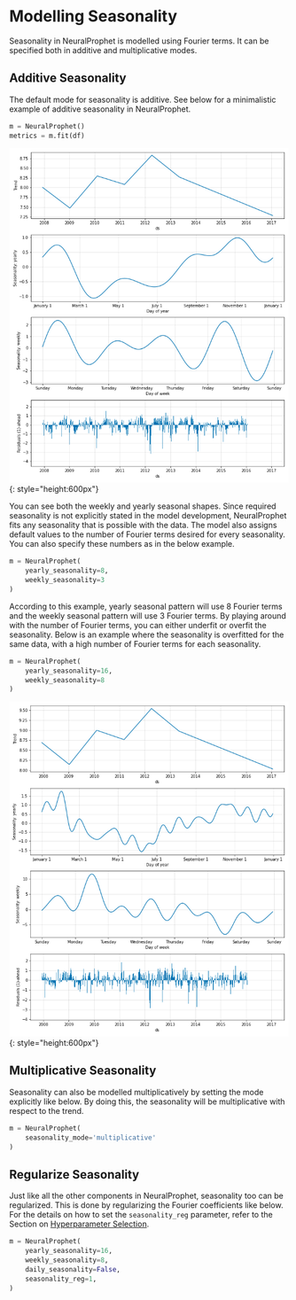 # Modelling Seasonality

Seasonality in NeuralProphet is modelled using Fourier terms. It can be specified both in additive
and multiplicative modes.

## Additive Seasonality
The default mode for seasonality is additive. See below for a minimalistic example of additive seasonality
in NeuralProphet.

```python
m = NeuralProphet()
metrics = m.fit(df)
```

![plot-comp-1](../images/plot_comp_seasonality_1.png){: style="height:600px"}

You can see both the weekly and yearly seasonal shapes. Since required seasonality is not explicitly stated in the
model development, NeuralProphet fits any seasonality that is possible with the data. The model also assigns default
values to the number of Fourier terms desired for every seasonality. You can also specify these numbers as in the below example.

```python
m = NeuralProphet(
    yearly_seasonality=8,
    weekly_seasonality=3
)
```

According to this example, yearly seasonal pattern will use 8 Fourier terms and the weekly seasonal pattern
will use 3 Fourier terms. By playing around with the number of Fourier terms, you can either underfit or overfit the
seasonality. Below is an example where the seasonality is overfitted for the same data, with a high number of Fourier terms
for each seasonality.

```python
m = NeuralProphet(
    yearly_seasonality=16,
    weekly_seasonality=8
)
```
![plot-comp-1](../images/plot_comp_seasonality_2.png){: style="height:600px"}


## Multiplicative Seasonality

Seasonality can also be modelled multiplicatively by setting the mode explicitly like below.
By doing this, the seasonality will be multiplicative with respect to the trend.

```python
m = NeuralProphet(
    seasonality_mode='multiplicative'
)
```

## Regularize Seasonality

Just like all the other components in NeuralProphet, seasonality too can be regularized. This is done
by regularizing the Fourier coefficients like below. For the details on how to set the `seasonality_reg` parameter,
refer to the Section on [Hyperparameter Selection](../hyperparameter-selection.md#regularization-related-parameters).

```python
m = NeuralProphet(
    yearly_seasonality=16,
    weekly_seasonality=8,
    daily_seasonality=False,
    seasonality_reg=1,
)
```
